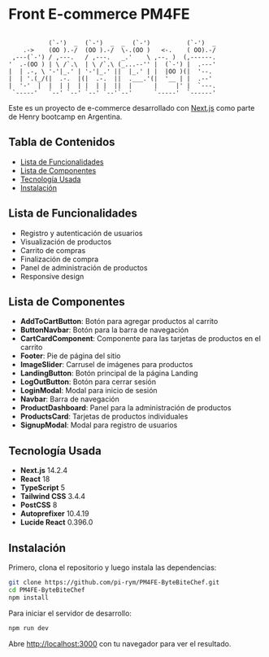 # Front E-commerce PM4FE

```

           (`-')  _  (`-')  _  _  (`-')          (`-')  _
    .->    (OO ).-/  (OO ).-/  \-.(OO )   <-.    ( OO).-/
 ,---(`-') / ,---.   / ,---.   _.'    \ ,--. )  (,------.
'  .-(OO ) | \ /`.\  | \ /`.\ (_...--'' |  (`-') |  .---'
|  | .-, \ '-'|_.' | '-'|_.' ||  |_.' | |  |OO )(|  '--.
|  | '.(_/(|  .-.  |(|  .-.  ||  .___.'(|  '__ | |  .--'
|  '-'  |  |  | |  | |  | |  ||  |      |     |' |  `---.
 `-----'   `--' `--' `--' `--'`--'      `-----'  `------'
```

Este es un proyecto de e-commerce desarrollado con [Next.js](https://nextjs.org/) como parte de Henry bootcamp en Argentina.

## Tabla de Contenidos

-   [Lista de Funcionalidades](#lista-de-funcionalidades)
-   [Lista de Componentes](#lista-de-componentes)
-   [Tecnología Usada](#tecnología-usada)
-   [Instalación](#instalación)

## Lista de Funcionalidades

-   Registro y autenticación de usuarios
-   Visualización de productos
-   Carrito de compras
-   Finalización de compra
-   Panel de administración de productos
-   Responsive design

## Lista de Componentes

-   **AddToCartButton**: Botón para agregar productos al carrito
-   **ButtonNavbar**: Botón para la barra de navegación
-   **CartCardComponent**: Componente para las tarjetas de productos en el carrito
-   **Footer**: Pie de página del sitio
-   **ImageSlider**: Carrusel de imágenes para productos
-   **LandingButton**: Botón principal de la página Landing
-   **LogOutButton**: Botón para cerrar sesión
-   **LoginModal**: Modal para inicio de sesión
-   **Navbar**: Barra de navegación
-   **ProductDashboard**: Panel para la administración de productos
-   **ProductsCard**: Tarjetas de productos individuales
-   **SignupModal**: Modal para registro de usuarios

## Tecnología Usada

-   **Next.js** 14.2.4
-   **React** 18
-   **TypeScript** 5
-   **Tailwind CSS** 3.4.4
-   **PostCSS** 8
-   **Autoprefixer** 10.4.19
-   **Lucide React** 0.396.0

## Instalación

Primero, clona el repositorio y luego instala las dependencias:

```bash
git clone https://github.com/pi-rym/PM4FE-ByteBiteChef.git
cd PM4FE-ByteBiteChef
npm install
```

Para iniciar el servidor de desarrollo:

```bash
npm run dev
```

Abre [http://localhost:3000](http://localhost:3000) con tu navegador para ver el resultado.
